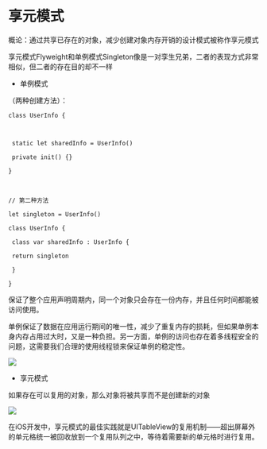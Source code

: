 # 享元模式

概论：通过共享已存在的对象，减少创建对象内存开销的设计模式被称作享元模式

享元模式Flyweight和单例模式Singleton像是一对孪生兄弟，二者的表现方式非常相似，但二者的存在目的却不一样

* 单例模式

（两种创建方法）：

```text
class UserInfo {



 static let sharedInfo = UserInfo()

 private init() {}

}



// 第二种方法

let singleton = UserInfo()

class UserInfo {

 class var sharedInfo : UserInfo {

 return singleton

 }

}
```

保证了整个应用声明周期内，同一个对象只会存在一份内存，并且任何时间都能被访问使用。

单例保证了数据在应用运行期间的唯一性，减少了重复内存的损耗，但如果单例本身内存占用过大时，又是一种负担。另一方面，单例的访问也存在着多线程安全的问题，这需要我们合理的使用线程锁来保证单例的稳定性。

![](http://jbcdn2.b0.upaiyun.com/2016/10/f1b0881badc991421d64921129d67b82.jpeg)

* 享元模式

如果存在可以复用的对象，那么对象将被共享而不是创建新的对象

![](http://jbcdn2.b0.upaiyun.com/2016/10/1c532653dbbfd92397a49968cee5b9f5.jpeg)

在iOS开发中，享元模式的最佳实践就是UITableView的复用机制——超出屏幕外的单元格统一被回收放到一个复用队列之中，等待着需要新的单元格时进行复用。

